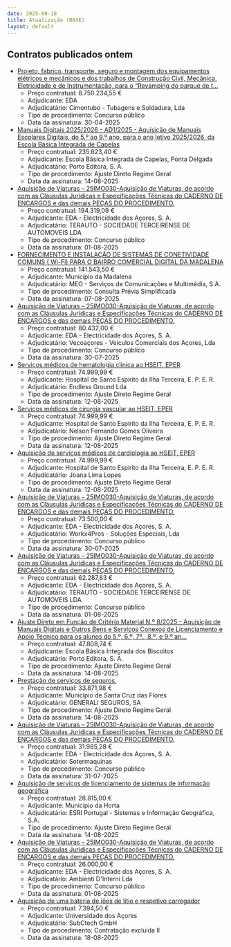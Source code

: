 ```yaml
---
date: 2025-08-18
title: Atualização (BASE)
layout: default
---
```

## Contratos publicados ontem

* [Projeto, fabrico, transporte, seguro e montagem dos equipamentos elétricos e mecânicos e dos trabalhos de Construção Civil, Mecânica, Eletricidade e de Instrumentação, para o “Revamping do parque de t...](https://www.base.gov.pt/Base4/pt/detalhe/?type=contratos&id=11644008)
  * Preço contratual: 8.750.234,55 €
  * Adjudicante: EDA
  * Adjudicatário: Cimontubo - Tubagens e Soldadura, Lda
  * Tipo de procedimento: Concurso público
  * Data da assinatura: 30-04-2025
* [Manuais Digitais 2025/2026 - AD1/2025 - Aquisição de Manuais Escolares Digitais, do 5.º ao 9.º ano, para o ano letivo 2025/2026, da Escola Básica Integrada de Capelas](https://www.base.gov.pt/Base4/pt/detalhe/?type=contratos&id=11643699)
  * Preço contratual: 235.623,40 €
  * Adjudicante: Escola Básica Integrada de Capelas, Ponta Delgada
  * Adjudicatário: Porto Editora, S. A.
  * Tipo de procedimento: Ajuste Direto Regime Geral
  * Data da assinatura: 14-08-2025
* [Aquisição de Viaturas – 25IMO030-Aquisição de Viaturas, de acordo com as Cláusulas Jurídicas e Especificações Técnicas do CADERNO DE ENCARGOS e das demais PEÇAS DO PROCEDIMENTO.](https://www.base.gov.pt/Base4/pt/detalhe/?type=contratos&id=11643704)
  * Preço contratual: 194.319,09 €
  * Adjudicante: EDA - Electricidade dos Açores, S. A.
  * Adjudicatário: TERAUTO - SOCIEDADE TERCEIRENSE DE AUTOMOVEIS LDA
  * Tipo de procedimento: Concurso público
  * Data da assinatura: 01-08-2025
* [FORNECIMENTO E INSTALAÇÃO DE SISTEMAS DE CONETIVIDADE COMUNS ( Wi-Fi) PARA O BAIRRO COMERCIAL DIGITAL DA MADALENA](https://www.base.gov.pt/Base4/pt/detalhe/?type=contratos&id=11644684)
  * Preço contratual: 141.543,50 €
  * Adjudicante: Município da Madalena
  * Adjudicatário: MEO - Serviços de Comunicações e Multimédia, S.A.
  * Tipo de procedimento: Consulta Prévia Simplificada
  * Data da assinatura: 07-08-2025
* [Aquisição de Viaturas – 25IMO030-Aquisição de Viaturas, de acordo com as Cláusulas Jurídicas e Especificações Técnicas do CADERNO DE ENCARGOS e das demais PEÇAS DO PROCEDIMENTO.](https://www.base.gov.pt/Base4/pt/detalhe/?type=contratos&id=11643728)
  * Preço contratual: 80.432,00 €
  * Adjudicante: EDA - Electricidade dos Açores, S. A.
  * Adjudicatário: Vecoaçores - Veiculos Comerciais dos Açores, Lda
  * Tipo de procedimento: Concurso público
  * Data da assinatura: 30-07-2025
* [Serviços médicos de hematologia clínica ao HSEIT, EPER](https://www.base.gov.pt/Base4/pt/detalhe/?type=contratos&id=11644869)
  * Preço contratual: 74.999,99 €
  * Adjudicante: Hospital de Santo Espírito da Ilha Terceira, E. P. E. R.
  * Adjudicatário: Endless Ground Lda
  * Tipo de procedimento: Ajuste Direto Regime Geral
  * Data da assinatura: 12-08-2025
* [Serviços médicos de cirurgia vascular ao HSEIT, EPER](https://www.base.gov.pt/Base4/pt/detalhe/?type=contratos&id=11644866)
  * Preço contratual: 74.999,99 €
  * Adjudicante: Hospital de Santo Espírito da Ilha Terceira, E. P. E. R.
  * Adjudicatário: Nelson Fernando Gomes Oliveira
  * Tipo de procedimento: Ajuste Direto Regime Geral
  * Data da assinatura: 12-08-2025
* [Aquisição de serviços médicos de cardiologia ao HSEIT, EPER](https://www.base.gov.pt/Base4/pt/detalhe/?type=contratos&id=11644868)
  * Preço contratual: 74.999,99 €
  * Adjudicante: Hospital de Santo Espírito da Ilha Terceira, E. P. E. R.
  * Adjudicatário: Joana Lima Lopes
  * Tipo de procedimento: Ajuste Direto Regime Geral
  * Data da assinatura: 12-08-2025
* [Aquisição de Viaturas – 25IMO030-Aquisição de Viaturas, de acordo com as Cláusulas Jurídicas e Especificações Técnicas do CADERNO DE ENCARGOS e das demais PEÇAS DO PROCEDIMENTO.](https://www.base.gov.pt/Base4/pt/detalhe/?type=contratos&id=11643677)
  * Preço contratual: 73.500,00 €
  * Adjudicante: EDA - Electricidade dos Açores, S. A.
  * Adjudicatário: Workx4Pros - Soluções Especiais, Lda
  * Tipo de procedimento: Concurso público
  * Data da assinatura: 30-07-2025
* [Aquisição de Viaturas – 25IMO030-Aquisição de Viaturas, de acordo com as Cláusulas Jurídicas e Especificações Técnicas do CADERNO DE ENCARGOS e das demais PEÇAS DO PROCEDIMENTO.](https://www.base.gov.pt/Base4/pt/detalhe/?type=contratos&id=11643515)
  * Preço contratual: 62.287,83 €
  * Adjudicante: EDA - Electricidade dos Açores, S. A.
  * Adjudicatário: TERAUTO - SOCIEDADE TERCEIRENSE DE AUTOMOVEIS LDA
  * Tipo de procedimento: Concurso público
  * Data da assinatura: 01-08-2025
* [Ajuste Direto em Função de Critério Material N.º 8/2025 - Aquisição de Manuais Digitais e Outros Bens e Serviços Conexos de Licenciamento e Apoio Técnico para os alunos do 5.º, 6.º, 7º., 8.º, e 9.º an...](https://www.base.gov.pt/Base4/pt/detalhe/?type=contratos&id=11643955)
  * Preço contratual: 47.808,74 €
  * Adjudicante: Escola Básica Integrada dos Biscoitos
  * Adjudicatário: Porto Editora, S. A.
  * Tipo de procedimento: Ajuste Direto Regime Geral
  * Data da assinatura: 14-08-2025
* [Prestação de serviços de seguros.](https://www.base.gov.pt/Base4/pt/detalhe/?type=contratos&id=11644404)
  * Preço contratual: 33.871,98 €
  * Adjudicante: Município de Santa Cruz das Flores
  * Adjudicatário: GENERALI SEGUROS, SA
  * Tipo de procedimento: Ajuste Direto Regime Geral
  * Data da assinatura: 14-08-2025
* [Aquisição de Viaturas – 25IMO030-Aquisição de Viaturas, de acordo com as Cláusulas Jurídicas e Especificações Técnicas do CADERNO DE ENCARGOS e das demais PEÇAS DO PROCEDIMENTO.](https://www.base.gov.pt/Base4/pt/detalhe/?type=contratos&id=11643588)
  * Preço contratual: 31.985,28 €
  * Adjudicante: EDA - Electricidade dos Açores, S. A.
  * Adjudicatário: Sotermaquinas
  * Tipo de procedimento: Concurso público
  * Data da assinatura: 31-07-2025
* [Aquisição de serviços de licenciamento de sistemas de informação geográfica](https://www.base.gov.pt/Base4/pt/detalhe/?type=contratos&id=11643847)
  * Preço contratual: 28.815,00 €
  * Adjudicante: Município da Horta
  * Adjudicatário: ESRI Portugal - Sistemas e Informação Geográfica, S.A.
  * Tipo de procedimento: Ajuste Direto Regime Geral
  * Data da assinatura: 14-08-2025
* [Aquisição de Viaturas – 25IMO030-Aquisição de Viaturas, de acordo com as Cláusulas Jurídicas e Especificações Técnicas do CADERNO DE ENCARGOS e das demais PEÇAS DO PROCEDIMENTO.](https://www.base.gov.pt/Base4/pt/detalhe/?type=contratos&id=11643620)
  * Preço contratual: 26.000,00 €
  * Adjudicante: EDA - Electricidade dos Açores, S. A.
  * Adjudicatário: Ambienti D'Interni Lda
  * Tipo de procedimento: Concurso público
  * Data da assinatura: 01-08-2025
* [Aquisição de uma bateria de iões de lítio e respetivo carregador](https://www.base.gov.pt/Base4/pt/detalhe/?type=contratos&id=11643654)
  * Preço contratual: 7.394,50 €
  * Adjudicante: Universidade dos Açores
  * Adjudicatário: SubCtech GmbH
  * Tipo de procedimento: Contratação excluída II
  * Data da assinatura: 18-08-2025


